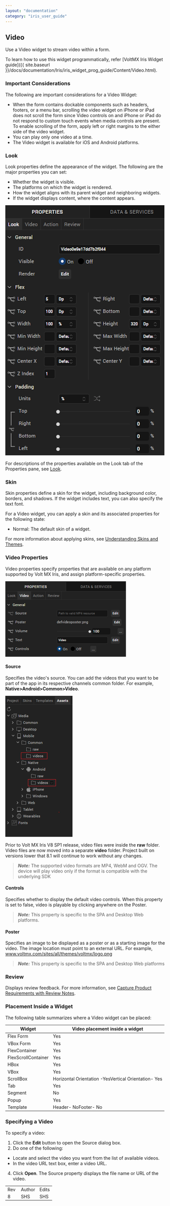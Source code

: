 ```yaml
---
layout: "documentation"
category: "iris_user_guide"
---
```

                           


Video
-----

Use a Video widget to stream video within a form.

To learn how to use this widget programmatically, refer [VoltMX Iris Widget guide]({{ site.baseurl }}/docs/documentation/Iris/iris_widget_prog_guide/Content/Video.html).

### Important Considerations

The following are important considerations for a Video Widget:

*   When the form contains dockable components such as headers, footers, or a menu bar, scrolling the video widget on iPhone or iPad does not scroll the form since Video controls on and iPhone or iPad do not respond to custom touch events when media controls are present. To enable scrolling of the form, apply left or right margins to the either side of the video widget.
*   You can play only one video at a time.
*   The Video widget is available for iOS and Android platforms.

### Look

Look properties define the appearance of the widget. The following are the major properties you can set:

*   Whether the widget is visible.
*   The platforms on which the widget is rendered.
*   How the widget aligns with its parent widget and neighboring widgets.
*   If the widget displays content, where the content appears.

![](Resources/Images/Video_look.png)

For descriptions of the properties available on the Look tab of the Properties pane, see [Look](Look.html#Flex).

### Skin

Skin properties define a skin for the widget, including background color, borders, and shadows. If the widget includes text, you can also specify the text font.

For a Video widget, you can apply a skin and its associated properties for the following state:

*   Normal: The default skin of a widget.

For more information about applying skins, see [Understanding Skins and Themes](Customizing_the_Look_and_Feel_with_Skins.html).

### Video Properties

Video properties specify properties that are available on any platform supported by Volt MX Iris, and assign platform-specific properties.

![](Resources/Images/video.png)

#### Source

Specifies the video's source. You can add the videos that you want to be part of the app in its respective channels common folder. For example, **Native>Android>Common>Video**.

![](Resources/Images/video_folder.png)

Prior to Volt MX Iris V8 SP1 release, video files were inside the **raw** folder. Video files are now moved into a separate **video** folder. Project built on versions lower that 8.1 will continue to work without any changes.

> **_Note:_** The supported video formats are MP4, WebM and OGV. The device will play video only if the format is compatible with the underlying SDK

#### Controls

Specifies whether to display the default video controls. When this property is set to false, video is playable by clicking anywhere on the Poster.

> **_Note:_** This property is specific to the SPA and Desktop Web platforms.

#### Poster

Specifies an image to be displayed as a poster or as a starting image for the video. The image location must point to an external URL. For example, www.voltmx.com/sites/all/themes/voltmx/logo.png

> **_Note:_** This property is specific to the SPA and Desktop Web platforms

### Review

Displays review feedback. For more information, see [Capture Product Requirements with Review Notes](CapProdReqsWithNotes.html).

### Placement Inside a Widget

The following table summarizes where a Video widget can be placed:

  
| Widget | Video placement inside a widget |
| --- | --- |
| Flex Form | Yes |
| VBox Form | Yes |
| FlexContainer | Yes |
| FlexScrollContainer | Yes |
| HBox | Yes |
| VBox | Yes |
| ScrollBox | Horizontal Orientation -YesVertical Orientation- Yes |
| Tab | Yes |
| Segment | No |
| Popup | Yes |
| Template | Header- NoFooter- No |

### Specifying a Video

To specify a video:

1.  Click the **Edit** button to open the Source dialog box.
2.  Do one of the following:

*   Locate and select the video you want from the list of available videos.
*   In the video URL text box, enter a video URL.

4.  Click **Open**. The Source property displays the file name or URL of the video.

<table style="margin-left: 0;margin-right: auto;mc-table-style: url('Resources/TableStyles/RevisionTable.css');" class="TableStyle-RevisionTable" cellspacing="0" data-mc-conditions="Default.HTML5 Only"><colgroup><col class="TableStyle-RevisionTable-Column-Column1" style="width: 42px;"> <col class="TableStyle-RevisionTable-Column-Column1"> <col class="TableStyle-RevisionTable-Column-Column1"></colgroup><tbody><tr class="TableStyle-RevisionTable-Body-Body1"><td class="TableStyle-RevisionTable-BodyE-Column1-Body1" data-mc-conditions="Default.HTML5 Only,Default.Iris7-1,Default.Iris7-1-1,Default.Iris7-2">Rev</td><td class="TableStyle-RevisionTable-BodyE-Column1-Body1" data-mc-conditions="Default.HTML5 Only,Default.Iris7-1,Default.Iris7-1-1,Default.Iris7-2">Author</td><td class="TableStyle-RevisionTable-BodyD-Column1-Body1" data-mc-conditions="Default.HTML5 Only,Default.Iris7-1,Default.Iris7-1-1,Default.Iris7-2">Edits</td></tr><tr class="TableStyle-RevisionTable-Body-Body1"><td class="TableStyle-RevisionTable-BodyB-Column1-Body1" data-mc-conditions="Default.HTML5 Only,Default.Iris7-1,Default.Iris7-1-1,Default.Iris7-2">8</td><td class="TableStyle-RevisionTable-BodyB-Column1-Body1" data-mc-conditions="Default.HTML5 Only,Default.Iris7-1,Default.Iris7-1-1,Default.Iris7-2">SHS</td><td class="TableStyle-RevisionTable-BodyA-Column1-Body1" data-mc-conditions="Default.HTML5 Only,Default.Iris7-1,Default.Iris7-1-1,Default.Iris7-2">SHS</td></tr></tbody></table>
